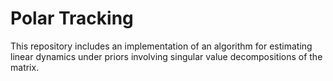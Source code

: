 # Polar Tracking

This repository includes an implementation of an algorithm for estimating linear dynamics under priors involving singular value decompositions of the matrix.
